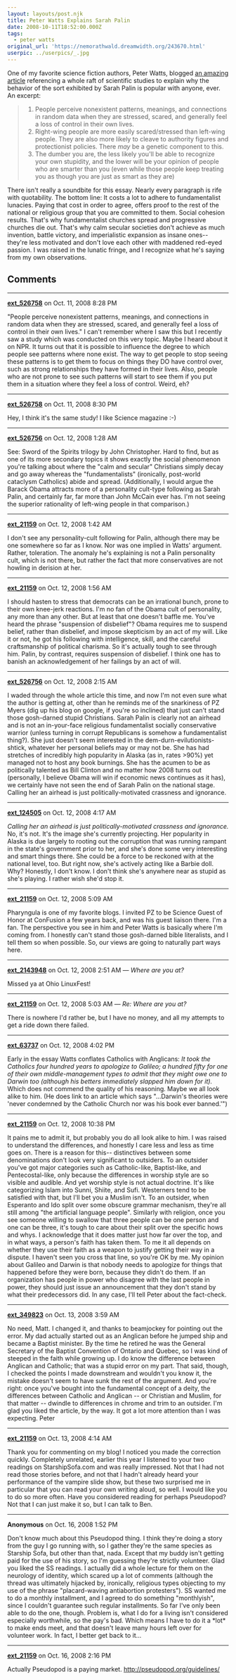 ```yaml
---
layout: layouts/post.njk
title: Peter Watts Explains Sarah Palin
date: 2008-10-11T18:52:00.000Z
tags: 
  - peter watts
original_url: 'https://nemorathwald.dreamwidth.org/243670.html'
userpic: ../userpics/_.jpg
---
```

One of my favorite science fiction authors, Peter Watts, blogged [an amazing article](http://rifters.com/real/2008/10/understanding-sarah-palin-or-god-is-in.html) referencing a whole raft of scientific studies to explain why the behavior of the sort exhibited by Sarah Palin is popular with anyone, ever. An excerpt:

> 1.  People perceive nonexistent patterns, meanings, and connections in random data when they are stressed, scared, and generally feel a loss of control in their own lives.
> 2.  Right-wing people are more easily scared/stressed than left-wing people. They are also more likely to cleave to authority figures and protectionist policies. There _may_ be a genetic component to this.
> 3.  The dumber you are, the less likely you'll be able to recognize your own stupidity, and the lower will be your opinion of people who are smarter than you (even while those people keep treating you as though you are just as smart as they are)

There isn't really a soundbite for this essay. Nearly every paragraph is rife with quotability. The bottom line: It costs a lot to adhere to fundamentalist lunacies. Paying that cost in order to agree, offers proof to the rest of the national or religious group that you are committed to them. Social cohesion results. That's why fundamentalist churches spread and progressive churches die out. That's why calm secular societies don't achieve as much invention, battle victory, and imperialistic expansion as insane ones-- they're less motivated and don't love each other with maddened red-eyed passion. I was raised in the lunatic fringe, and I recognize what he's saying from my own observations.

## Comments

---

**[ext_526758](https://www.dreamwidth.org/users/ext_526758)** on Oct. 11, 2008 8:28 PM

"People perceive nonexistent patterns, meanings, and connections in random data when they are stressed, scared, and generally feel a loss of control in their own lives." I can't remember where I saw this but I recently saw a study which was conducted on this very topic. Maybe I heard about it on NPR. It turns out that it is possible to influence the degree to which people see patterns where none exist. The way to get people to stop seeing these patterns is to get them to focus on things they DO have control over, such as strong relationships they have formed in their lives. Also, people who are not prone to see such patterns will start to see them if you put them in a situation where they feel a loss of control. Weird, eh?

---

**[ext_526758](https://www.dreamwidth.org/users/ext_526758)** on Oct. 11, 2008 8:30 PM

Hey, I think it's the same study! I like Science magazine :-)

---

**[ext_526756](https://www.dreamwidth.org/users/ext_526756)** on Oct. 12, 2008 1:28 AM

See: Sword of the Spirits trilogy by John Christopher. Hard to find, but as one of its more secondary topics it shows exactly the social phenomenon you're talking about where the "calm and secular" Christians simply decay and go away whereas the "fundamentalists" (ironically, post-world cataclysm Catholics) abide and spread. (Additionally, I would argue the Barack Obama attracts more of a personality cult-type following as Sarah Palin, and certainly far, far more than John McCain ever has. I'm not seeing the superior rationality of left-wing people in that comparison.)

---

**[ext_21159](https://www.dreamwidth.org/users/ext_21159)** on Oct. 12, 2008 1:42 AM

I don't see any personality-cult following for Palin, although there may be one somewhere so far as I know. Nor was one implied in Watts' argument. Rather, toleration. The anomaly he's explaining is not a Palin personality cult, which is not there, but rather the fact that more conservatives are not howling in derision at her.

---

**[ext_21159](https://www.dreamwidth.org/users/ext_21159)** on Oct. 12, 2008 1:56 AM

I should hasten to stress that democrats can be an irrational bunch, prone to their own knee-jerk reactions. I'm no fan of the Obama cult of personality, any more than any other. But at least that one doesn't baffle me. You've heard the phrase "suspension of disbelief"? Obama requires me to suspend belief, rather than disbelief, and impose skepticism by an act of my will. Like it or not, he got his following with intelligence, skill, and the careful craftsmanship of political charisma. So it's actually tough to see through him. Palin, by contrast, requires suspension of disbelief. I think one has to banish an acknowledgement of her failings by an act of will.

---

**[ext_526756](https://www.dreamwidth.org/users/ext_526756)** on Oct. 12, 2008 2:15 AM

I waded through the whole article this time, and now I'm not even sure what the author is getting at, other than he reminds me of the snarkiness of PZ Myers (dig up his blog on google, if you're so inclined) that just can't stand those gosh-darned stupid Christians. Sarah Palin is clearly not an airhead and is not an in-your-face religious fundamentalist socially conservative warrior (unless turning in corrupt Republicans is somehow a fundamentalist thing?). She just doesn't seem interested in the dem-durn-evilutionists-shtick, whatever her personal beliefs may or may not be. She has had stretches of incredibly high popularity in Alaska (as in, rates >90%) yet managed not to host any book burnings. She has the acumen to be as politically talented as Bill Clinton and no matter how 2008 turns out (personally, I believe Obama will win if economic news continues as it has), we certainly have not seen the end of Sarah Palin on the national stage. Calling her an airhead is just politically-motivated crassness and ignorance.

---

**[ext_124505](https://www.dreamwidth.org/users/ext_124505)** on Oct. 12, 2008 4:17 AM

_Calling her an airhead is just politically-motivated crassness and ignorance._ No, it's not. It's the image she's currently projecting. Her popularity in Alaska is due largely to rooting out the corruption that was running rampant in the state's government prior to her, and she's done some very interesting and smart things there. She could be a force to be reckoned with at the national level, too. But right now, she's actively acting like a Barbie doll. Why? Honestly, I don't know. I don't think she's anywhere near as stupid as she's playing. I rather wish she'd stop it.

---

**[ext_21159](https://www.dreamwidth.org/users/ext_21159)** on Oct. 12, 2008 5:09 AM

Pharyngula is one of my favorite blogs. I invited PZ to be Science Guest of Honor at ConFusion a few years back, and was his guest liaison there. I'm a fan. The perspective you see in him and Peter Watts is basically where I'm coming from. I honestly can't stand those gosh-darned bible literalists, and I tell them so when possible. So, our views are going to naturally part ways here.

---

**[ext_2143948](https://www.dreamwidth.org/users/ext_2143948)** on Oct. 12, 2008 2:51 AM — *Where are you at?*

Missed ya at Ohio LinuxFest!

---

**[ext_21159](https://www.dreamwidth.org/users/ext_21159)** on Oct. 12, 2008 5:03 AM — *Re: Where are you at?*

There is nowhere I'd rather be, but I have no money, and all my attempts to get a ride down there failed.

---

**[ext_63737](https://www.dreamwidth.org/users/ext_63737)** on Oct. 12, 2008 4:02 PM

Early in the essay Watts conflates Catholics with Anglicans: _It took the Catholics four hundred years to apologize to Galileo; a hundred fifty for one of their own middle-management types to admit that they might owe one to Darwin too (although his betters immediately slapped him down for it)._ Which does not commend the quality of his reasoning. Maybe we all look alike to him. (He does link to an article which says "...Darwin's theories were 'never condemned by the Catholic Church nor was his book ever banned.'")

---

**[ext_21159](https://www.dreamwidth.org/users/ext_21159)** on Oct. 12, 2008 10:38 PM

It pains me to admit it, but probably you do all look alike to him. I was raised to understand the differences, and honestly I care less and less as time goes on. There is a reason for this-- distinctives between some denominations don't look very significant to outsiders. To an outsider you've got major categories such as Catholic-like, Baptist-like, and Pentecostal-like, only because the differences in worship style are so visible and audible. And yet worship style is not actual doctrine. It's like categorizing Islam into Sunni, Shiite, and Sufi. Westerners tend to be satisfied with that, but I'll bet you a Muslim isn't. To an outsider, when Esperanto and Ido split over some obscure grammar mechanism, they're all still among "the artificial language people". Similarly with religion, once you see someone willing to swallow that three people can be one person and one can be three, it's tough to care about their split over the specific hows and whys. I acknowledge that it does matter just how far over the top, and in what ways, a person's faith has taken them. To me it all depends on whether they use their faith as a weapon to justify getting their way in a dispute. I haven't seen you cross that line, so you're OK by me. My opinion about Galileo and Darwin is that nobody needs to apologize for things that happened before they were born, because they didn't do them. If an organization has people in power who disagree with the last people in power, they should just issue an announcement that they don't stand by what their predecessors did. In any case, I'll tell Peter about the fact-check.

---

**[ext_349823](https://www.dreamwidth.org/users/ext_349823)** on Oct. 13, 2008 3:59 AM

No need, Matt. I changed it, and thanks to beamjockey for pointing out the error. My dad actually started out as an Anglican before he jumped ship and became a Baptist minister. By the time he retired he was the General Secretary of the Baptist Convention of Ontario and Quebec, so I was kind of steeped in the faith while growing up. I do know the difference between Anglican and Catholic; that was a stupid error on my part. That said, though, I checked the points I made downstream and wouldn't you know it, the mistake doesn't seem to have sunk the rest of the argument. And you're right: once you've bought into the fundamental concept of a deity, the differences between Catholic and Anglican -- or Christian and Muslim, for that matter -- dwindle to differences in chrome and trim to an outsider. I'm glad you liked the article, by the way. It got a lot more attention than I was expecting. Peter

---

**[ext_21159](https://www.dreamwidth.org/users/ext_21159)** on Oct. 13, 2008 4:14 AM

Thank you for commenting on my blog! I noticed you made the correction quickly. Completely unrelated, earlier this year I listened to your two readings on StarshipSofa.com and was really impressed. Not that I had not read those stories before, and not that I hadn't already heard your performance of the vampire slide show, but these two surprised me in particular that you can read your own writing aloud, so well. I would like you to do so more often. Have you considered reading for perhaps Pseudopod? Not that I can just make it so, but I can talk to Ben.

---

**Anonymous** on Oct. 16, 2008 1:52 PM

Don't know much about this Pseudopod thing. I think they're doing a story from the guy I go running with, so I gather they're the same species as Starship Sofa, but other than that, nada. Except that my buddy isn't getting paid for the use of his story, so I'm guessing they're strictly volunteer. Glad you liked the SS readings. I actually did a whole lecture for them on the neurology of identity, which scared up a lot of comments (although the thread was ultimately hijacked by, ironically, religious types objecting to my use of the phrase "placard-waving antiabortion protesters"). SS wanted me to do a monthly installment, and I agreed to do something "monthlyish", since I couldn't guarantee such regular installments. So far I've only been able to do the one, though. Problem is, what I do for a living isn't considered especially worthwhile, so the pay's bad. Which means I have to do it a \*lot\* to make ends meet, and that doesn't leave many hours left over for volunteer work. In fact, I better get back to it...

---

**[ext_21159](https://www.dreamwidth.org/users/ext_21159)** on Oct. 16, 2008 2:16 PM

Actually Pseudopod is a paying market. http://pseudopod.org/guidelines/
